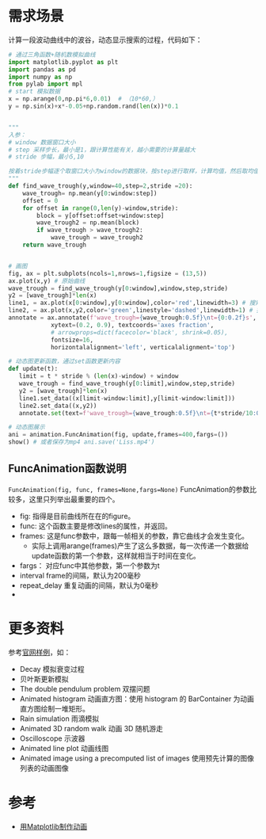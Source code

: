 # 需求场景

计算一段波动曲线中的波谷，动态显示搜索的过程，代码如下：

```python
# 通过三角函数+随机数模拟曲线
import matplotlib.pyplot as plt
import pandas as pd
import numpy as np
from pylab import mpl
# start 模拟数据
x = np.arange(0,np.pi*6,0.01)  # （10*60,）
y = np.sin(x)+x*-0.05+np.random.rand(len(x))*0.1


"""
入参：
# window 数据窗口大小
# step 采样步长，最小是1，跟计算性能有关，越小需要的计算量越大
# stride 步幅，最小5,10

按着stride步幅逐个取窗口大小为window的数据块，按step进行取样，计算均值，然后取均值最小的数据块
"""
def find_wave_trough(y,window=40,step=2,stride =20):
    wave_trough= np.mean(y[0:window:step])
    offset = 0
    for offset in range(0,len(y)-window,stride):
        block = y[offset:offset+window:step]
        wave_trough2 = np.mean(block)
        if wave_trough > wave_trough2:
            wave_trough = wave_trough2
    return wave_trough


# 画图
fig, ax = plt.subplots(ncols=1,nrows=1,figsize = (13,5))
ax.plot(x,y) # 原始曲线
wave_trough = find_wave_trough(y[0:window],window,step,stride)
y2 = [wave_trough]*len(x)
line1, = ax.plot(x[0:window],y[0:window],color='red',linewidth=3) # 搜索过程
line2, = ax.plot(x,y2,color='green',linestyle='dashed',linewidth=1) # 搜索到的波谷位置
annotate = ax.annotate(f'wave_trough={wave_trough:0.5f}\nt={0:0.2f}s', (0, 0),
            xytext=(0.2, 0.9), textcoords='axes fraction',
            # arrowprops=dict(facecolor='black', shrink=0.05),
            fontsize=16,
            horizontalalignment='left', verticalalignment='top')

# 动态图更新函数，通过set函数更新内容
def update(t):
   limit = t * stride % (len(x)-window) + window
   wave_trough = find_wave_trough(y[0:limit],window,step,stride)
   y2 = [wave_trough]*len(x)
   line1.set_data((x[limit-window:limit],y[limit-window:limit]))
   line2.set_data((x,y2))
   annotate.set(text=f'wave_trough={wave_trough:0.5f}\nt={t*stride/10:0.2f}s')

# 动态图展示
ani = animation.FuncAnimation(fig, update,frames=400,fargs=())
show() # 或者保存为mp4 ani.save('Liss.mp4')
```

## FuncAnimation函数说明
`FuncAnimation(fig, func, frames=None,fargs=None)` FuncAnimation的参数比较多，这里只列举出最重要的四个。

- fig: 指得是目前曲线所在在的figure。
- func: 这个函数主要是修改lines的属性，并返回。
- frames: 这是func参数中，跟每一帧相关的参数，靠它曲线才会发生变化。
  - 实际上调用arange(frames)产生了这么多数据，每一次传递一个数据给update函数的第一个参数，这样就相当于时间在变化。
- fargs： 对应func中其他参数，第一个参数为t
- interval frame的间隔，默认为200毫秒
- repeat_delay 重复动画的间隔，默认为0毫秒
- 

# 更多资料
参考[官网样例](https://matplotlib.org/stable/gallery/animation/random_walk.html#)，如：
- Decay 模拟衰变过程
- 贝叶斯更新模拟
- The double pendulum problem 双摆问题
- Animated histogram 动画直方图：使用 histogram 的 BarContainer 为动画直方图绘制一堆矩形。
- Rain simulation 雨滴模拟
- Animated 3D random walk 动画 3D 随机游走
- Oscilloscope 示波器
- Animated line plot 动画线图
- Animated image using a precomputed list of images 使用预先计算的图像列表的动画图像


# 参考
- [用Matplotlib制作动画](https://zhuanlan.zhihu.com/p/32444081)